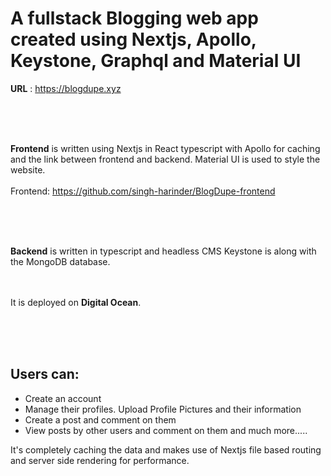 # A fullstack Blogging web app created using Nextjs, Apollo, Keystone, Graphql and Material UI

**URL** : <https://blogdupe.xyz>

<br/>
<br/>
<br/>

**Frontend** is written using Nextjs in React typescript with Apollo for caching and the link between frontend and backend. Material UI is used to style the website.
<br/>
<br/>
Frontend: https://github.com/singh-harinder/BlogDupe-frontend

<br/>
<br/>
<br/>

**Backend** is written in typescript and headless CMS Keystone is along with the MongoDB database. 
<br/>
<br/>
<br/>

It is deployed on **Digital Ocean**.

<br/>
<br/>
<br/>

## Users can:
+ Create an account
+ Manage their profiles. Upload Profile Pictures and their information
+ Create a post and comment on them
+ View posts by other users and comment on them and much more.....


It's completely caching the data and makes use of Nextjs file based routing and server side rendering for performance.
